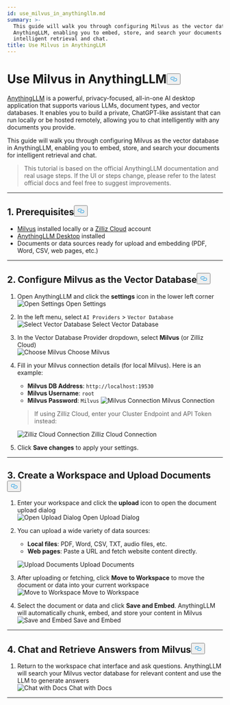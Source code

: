 ```yaml
---
id: use_milvus_in_anythingllm.md
summary: >-
  This guide will walk you through configuring Milvus as the vector database in
  AnythingLLM, enabling you to embed, store, and search your documents for
  intelligent retrieval and chat.
title: Use Milvus in AnythingLLM
---
```

<h1 id="Use-Milvus-in-AnythingLLM" class="common-anchor-header">Use Milvus in AnythingLLM<button data-href="#Use-Milvus-in-AnythingLLM" class="anchor-icon" translate="no">
      <svg translate="no"
        aria-hidden="true"
        focusable="false"
        height="20"
        version="1.1"
        viewBox="0 0 16 16"
        width="16"
      >
        <path
          fill="#0092E4"
          fill-rule="evenodd"
          d="M4 9h1v1H4c-1.5 0-3-1.69-3-3.5S2.55 3 4 3h4c1.45 0 3 1.69 3 3.5 0 1.41-.91 2.72-2 3.25V8.59c.58-.45 1-1.27 1-2.09C10 5.22 8.98 4 8 4H4c-.98 0-2 1.22-2 2.5S3 9 4 9zm9-3h-1v1h1c1 0 2 1.22 2 2.5S13.98 12 13 12H9c-.98 0-2-1.22-2-2.5 0-.83.42-1.64 1-2.09V6.25c-1.09.53-2 1.84-2 3.25C6 11.31 7.55 13 9 13h4c1.45 0 3-1.69 3-3.5S14.5 6 13 6z"
        ></path>
      </svg>
    </button></h1><p><a href="https://anythingllm.com/">AnythingLLM</a> is a powerful, privacy-focused, all-in-one AI desktop application that supports various LLMs, document types, and vector databases. It enables you to build a private, ChatGPT-like assistant that can run locally or be hosted remotely, allowing you to chat intelligently with any documents you provide.</p>
<p>This guide will walk you through configuring Milvus as the vector database in AnythingLLM, enabling you to embed, store, and search your documents for intelligent retrieval and chat.</p>
<blockquote>
<p>This tutorial is based on the official AnythingLLM documentation and real usage steps. If the UI or steps change, please refer to the latest official docs and feel free to suggest improvements.</p>
</blockquote>
<hr>
<h2 id="1-Prerequisites" class="common-anchor-header">1. Prerequisites<button data-href="#1-Prerequisites" class="anchor-icon" translate="no">
      <svg translate="no"
        aria-hidden="true"
        focusable="false"
        height="20"
        version="1.1"
        viewBox="0 0 16 16"
        width="16"
      >
        <path
          fill="#0092E4"
          fill-rule="evenodd"
          d="M4 9h1v1H4c-1.5 0-3-1.69-3-3.5S2.55 3 4 3h4c1.45 0 3 1.69 3 3.5 0 1.41-.91 2.72-2 3.25V8.59c.58-.45 1-1.27 1-2.09C10 5.22 8.98 4 8 4H4c-.98 0-2 1.22-2 2.5S3 9 4 9zm9-3h-1v1h1c1 0 2 1.22 2 2.5S13.98 12 13 12H9c-.98 0-2-1.22-2-2.5 0-.83.42-1.64 1-2.09V6.25c-1.09.53-2 1.84-2 3.25C6 11.31 7.55 13 9 13h4c1.45 0 3-1.69 3-3.5S14.5 6 13 6z"
        ></path>
      </svg>
    </button></h2><ul>
<li><a href="https://milvus.io/docs/install-overview.md">Milvus</a> installed locally or a <a href="https://zilliz.com/cloud">Zilliz Cloud</a> account</li>
<li><a href="https://anythingllm.com/desktop">AnythingLLM Desktop</a> installed</li>
<li>Documents or data sources ready for upload and embedding (PDF, Word, CSV, web pages, etc.)</li>
</ul>
<hr>
<h2 id="2-Configure-Milvus-as-the-Vector-Database" class="common-anchor-header">2. Configure Milvus as the Vector Database<button data-href="#2-Configure-Milvus-as-the-Vector-Database" class="anchor-icon" translate="no">
      <svg translate="no"
        aria-hidden="true"
        focusable="false"
        height="20"
        version="1.1"
        viewBox="0 0 16 16"
        width="16"
      >
        <path
          fill="#0092E4"
          fill-rule="evenodd"
          d="M4 9h1v1H4c-1.5 0-3-1.69-3-3.5S2.55 3 4 3h4c1.45 0 3 1.69 3 3.5 0 1.41-.91 2.72-2 3.25V8.59c.58-.45 1-1.27 1-2.09C10 5.22 8.98 4 8 4H4c-.98 0-2 1.22-2 2.5S3 9 4 9zm9-3h-1v1h1c1 0 2 1.22 2 2.5S13.98 12 13 12H9c-.98 0-2-1.22-2-2.5 0-.83.42-1.64 1-2.09V6.25c-1.09.53-2 1.84-2 3.25C6 11.31 7.55 13 9 13h4c1.45 0 3-1.69 3-3.5S14.5 6 13 6z"
        ></path>
      </svg>
    </button></h2><ol>
<li>Open AnythingLLM and click the <strong>settings</strong> icon in the lower left corner<br>

  <span class="img-wrapper">
    <img translate="no" src="/docs/v2.5.x/assets/anythingllm_dashboard.png" alt="Open Settings" class="doc-image" id="open-settings" />
    <span>Open Settings</span>
  </span>
</li>
</ol>
<ol start="2">
<li><p>In the left menu, select <code translate="no">AI Providers</code> > <code translate="no">Vector Database</code>  <br>

  <span class="img-wrapper">
    <img translate="no" src="/docs/v2.5.x/assets/anythingllm_config.png" alt="Select Vector Database" class="doc-image" id="select-vector-database" />
    <span>Select Vector Database</span>
  </span>
</p></li>
<li><p>In the Vector Database Provider dropdown, select <strong>Milvus</strong> (or Zilliz Cloud)<br>

  <span class="img-wrapper">
    <img translate="no" src="/docs/v2.5.x/assets/anythingllm_vectordb.png" alt="Choose Milvus" class="doc-image" id="choose-milvus" />
    <span>Choose Milvus</span>
  </span>
</p></li>
<li><p>Fill in your Milvus connection details (for local Milvus). Here is an example:</p>
<ul>
<li><strong>Milvus DB Address</strong>: <code translate="no">http://localhost:19530</code></li>
<li><strong>Milvus Username</strong>: <code translate="no">root</code></li>
<li><strong>Milvus Password</strong>: <code translate="no">Milvus</code>

  <span class="img-wrapper">
    <img translate="no" src="/docs/v2.5.x/assets/anythingllm_milvus.png" alt="Milvus Connection" class="doc-image" id="milvus-connection" />
    <span>Milvus Connection</span>
  </span>
</li>
</ul>
<blockquote>
<p>If using Zilliz Cloud, enter your Cluster Endpoint and API Token instead:</p>
</blockquote>
<p>
  <span class="img-wrapper">
    <img translate="no" src="/docs/v2.5.x/assets/anythingllm_zilliz_cloud.png" alt="Zilliz Cloud Connection" class="doc-image" id="zilliz-cloud-connection" />
    <span>Zilliz Cloud Connection</span>
  </span>
</p></li>
<li><p>Click <strong>Save changes</strong> to apply your settings.</p></li>
</ol>
<hr>
<h2 id="3-Create-a-Workspace-and-Upload-Documents" class="common-anchor-header">3. Create a Workspace and Upload Documents<button data-href="#3-Create-a-Workspace-and-Upload-Documents" class="anchor-icon" translate="no">
      <svg translate="no"
        aria-hidden="true"
        focusable="false"
        height="20"
        version="1.1"
        viewBox="0 0 16 16"
        width="16"
      >
        <path
          fill="#0092E4"
          fill-rule="evenodd"
          d="M4 9h1v1H4c-1.5 0-3-1.69-3-3.5S2.55 3 4 3h4c1.45 0 3 1.69 3 3.5 0 1.41-.91 2.72-2 3.25V8.59c.58-.45 1-1.27 1-2.09C10 5.22 8.98 4 8 4H4c-.98 0-2 1.22-2 2.5S3 9 4 9zm9-3h-1v1h1c1 0 2 1.22 2 2.5S13.98 12 13 12H9c-.98 0-2-1.22-2-2.5 0-.83.42-1.64 1-2.09V6.25c-1.09.53-2 1.84-2 3.25C6 11.31 7.55 13 9 13h4c1.45 0 3-1.69 3-3.5S14.5 6 13 6z"
        ></path>
      </svg>
    </button></h2><ol>
<li><p>Enter your workspace and click the <strong>upload</strong> icon to open the document upload dialog<br>

  <span class="img-wrapper">
    <img translate="no" src="/docs/v2.5.x/assets/anythingllm_upload_file.png" alt="Open Upload Dialog" class="doc-image" id="open-upload-dialog" />
    <span>Open Upload Dialog</span>
  </span>
</p></li>
<li><p>You can upload a wide variety of data sources:</p>
<ul>
<li><strong>Local files</strong>: PDF, Word, CSV, TXT, audio files, etc.</li>
<li><strong>Web pages</strong>: Paste a URL and fetch website content directly.</li>
</ul>
<p>
  <span class="img-wrapper">
    <img translate="no" src="/docs/v2.5.x/assets/anythingllm_upload_interface.png" alt="Upload Documents" class="doc-image" id="upload-documents" />
    <span>Upload Documents</span>
  </span>
</p></li>
<li><p>After uploading or fetching, click <strong>Move to Workspace</strong> to move the document or data into your current workspace<br>

  <span class="img-wrapper">
    <img translate="no" src="/docs/v2.5.x/assets/anythingllm_move_to_workspace.png" alt="Move to Workspace" class="doc-image" id="move-to-workspace" />
    <span>Move to Workspace</span>
  </span>
</p></li>
<li><p>Select the document or data and click <strong>Save and Embed</strong>. AnythingLLM will automatically chunk, embed, and store your content in Milvus<br>

  <span class="img-wrapper">
    <img translate="no" src="/docs/v2.5.x/assets/anythingllm_save_and_embed.png" alt="Save and Embed" class="doc-image" id="save-and-embed" />
    <span>Save and Embed</span>
  </span>
</p></li>
</ol>
<hr>
<h2 id="4-Chat-and-Retrieve-Answers-from-Milvus" class="common-anchor-header">4. Chat and Retrieve Answers from Milvus<button data-href="#4-Chat-and-Retrieve-Answers-from-Milvus" class="anchor-icon" translate="no">
      <svg translate="no"
        aria-hidden="true"
        focusable="false"
        height="20"
        version="1.1"
        viewBox="0 0 16 16"
        width="16"
      >
        <path
          fill="#0092E4"
          fill-rule="evenodd"
          d="M4 9h1v1H4c-1.5 0-3-1.69-3-3.5S2.55 3 4 3h4c1.45 0 3 1.69 3 3.5 0 1.41-.91 2.72-2 3.25V8.59c.58-.45 1-1.27 1-2.09C10 5.22 8.98 4 8 4H4c-.98 0-2 1.22-2 2.5S3 9 4 9zm9-3h-1v1h1c1 0 2 1.22 2 2.5S13.98 12 13 12H9c-.98 0-2-1.22-2-2.5 0-.83.42-1.64 1-2.09V6.25c-1.09.53-2 1.84-2 3.25C6 11.31 7.55 13 9 13h4c1.45 0 3-1.69 3-3.5S14.5 6 13 6z"
        ></path>
      </svg>
    </button></h2><ol>
<li>Return to the workspace chat interface and ask questions. AnythingLLM will search your Milvus vector database for relevant content and use the LLM to generate answers<br>

  <span class="img-wrapper">
    <img translate="no" src="/docs/v2.5.x/assets/anythingllm_chat.png" alt="Chat with Docs" class="doc-image" id="chat-with-docs" />
    <span>Chat with Docs</span>
  </span>
</li>
</ol>
<hr>
